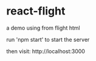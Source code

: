 # react-flight
a demo using from flight html


run 'npm start' to start the server

then visit:  http://localhost:3000